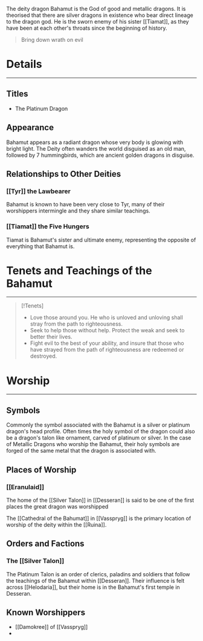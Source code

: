 The deity dragon Bahamut is the God of good and metallic dragons. It is theorised that there are silver dragons in existence who bear direct lineage to the dragon god. He is the sworn enemy of his sister [[Tiamat]], as they have been at each other's throats since the beginning of history.
> Bring down wrath on evil
# Details
---
## Titles
- The Platinum Dragon
## Appearance
Bahamut appears as a radiant dragon whose very body is glowing with bright light. The Deity often wanders the world disguised as an old man, followed by 7 hummingbirds, which are ancient golden dragons in disguise.
## Relationships to Other Deities
### [[Tyr]] the Lawbearer
Bahamut is known to have been very close to Tyr, many of their worshippers intermingle and they share similar teachings.
### [[Tiamat]] the Five Hungers
Tiamat is Bahamut's sister and ultimate enemy, representing the opposite of everything that Bahamut is.
# Tenets and Teachings of the Bahamut
---
>[!Tenets]
> - Love those around you. He who is unloved and unloving shall stray from the path to righteousness.
> - Seek to help those without help. Protect the weak and seek to better their lives.
> - Fight evil to the best of your ability, and insure that those who have strayed from the path of righteousness are redeemed or destroyed.
# Worship
---
## Symbols
Commonly the symbol associated with the Bahamut is a silver or platinum dragon's head profile. Often times the holy symbol of the dragon could also be a dragon's talon like ornament, carved of platinum or silver. In the case of Metallic Dragons who worship the Bahamut, their holy symbols are forged of the same metal that the dragon is associated with.
## Places of Worship
### [[Eranulaid]]
The home of the [[Silver Talon]] in [[Desseran]] is said to be one of the first places the great dragon was worshipped

The [[Cathedral of the Bahumat]] in [[Vasspryg]] is the primary location of worship of the deity within the [[Ruina]].
## Orders and Factions
### The [[Silver Talon]]
The Platinum Talon is an order of clerics, paladins and soldiers that follow the teachings of the Bahamut within [[Desseran]]. Their influence is felt across [[Helodaria]], but their home is in the Bahamut's first temple in Desseran.
## Known Worshippers
- [[Damokree]] of [[Vasspryg]]
- 